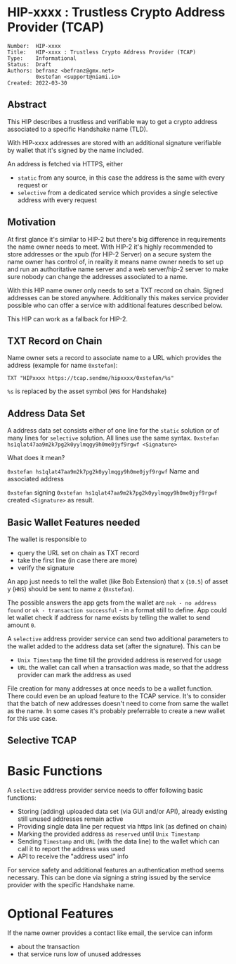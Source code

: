 # HIP-xxxx : Trustless Crypto Address Provider (TCAP)

```
Number:  HIP-xxxx
Title:   HIP-xxxx : Trustless Crypto Address Provider (TCAP)
Type:    Informational
Status:  Draft
Authors: befranz <befranz@gmx.net>
         0xstefan <support@niami.io>
Created: 2022-03-30
```

## Abstract

This HIP describes a trustless and verifiable way to get a crypto address associated to a specific Handshake name (TLD).

With HIP-xxxx addresses are stored with an additional signature verifiable by wallet that it's signed by the name included.

An address is fetched via HTTPS, either
- `static`    from any source, in this case the address is the same with every request or
- `selective` from a dedicated service which provides a single selective address with every request

## Motivation

At first glance it's similar to HIP-2 but there's big difference in requirements the name owner needs to meet. With HIP-2 it's highly recommended to store addresses or the xpub (for HIP-2 Server) on a secure system the name owner has control of, in reality it means name owner needs to set up and run an authoritative name server and a web server/hip-2 server to make sure nobody can change the addresses associated to a name.

With this HIP name owner only needs to set a TXT record on chain. Signed addresses can be stored anywhere. Additionally this makes service provider possible who can offer a service with additional features described below.

This HIP can work as a fallback for HIP-2.

## TXT Record on Chain

Name owner sets a record to associate name to a URL which provides the address (example for name `0xstefan`):

```TXT "HIPxxxx https://tcap.sendme/hipxxxx/0xstefan/%s"```

`%s` is replaced by the asset symbol (`HNS` for Handshake)

## Address Data Set

A address data set consists either of one line for the `static` solution or of many lines for `selective` solution. All lines use the same syntax.
```0xstefan hs1qlat47aa9m2k7pg2k0yylmqgy9h0me0jyf9rgwf <Signature>```

What does it mean?

`0xstefan hs1qlat47aa9m2k7pg2k0yylmqgy9h0me0jyf9rgwf` Name and associated address

`0xstefan` signing `0xstefan hs1qlat47aa9m2k7pg2k0yylmqgy9h0me0jyf9rgwf` created `<Signature>` as result.

## Basic Wallet Features needed

The wallet is responsible to
- query the URL set on chain as TXT record
- take the first line (in case there are more)
- verify the signature

An app just needs to tell the wallet (like Bob Extension) that x (`10.5`) of asset y (`HNS`) should be sent to name z (`0xstefan`).

The possible answers the app gets from the wallet are `nok - no address found` or `ok - transaction successful` - in a format still to define. App could let wallet check if address for name exists by telling the wallet to send amount `0`.

A `selective` address provider service can send two additional parameters to the wallet added to the address data set (after the signature). This can be

- `Unix Timestamp` the time till the provided address is reserved for usage
- `URL` the wallet can call when a transaction was made, so that the address provider can mark the address as used

File creation for many addresses at once needs to be a wallet function. There could even be an upload feature to the TCAP service. It's to consider that the batch of new addresses doesn't need to come from same the wallet as the name. In some cases it's probably preferrable to create a new wallet for this use case.
## Selective TCAP

# Basic Functions

A `selective` address provider service needs to offer following basic functions:
- Storing (adding) uploaded data set (via GUI and/or API), already existing still unused addresses remain active
- Providing single data line per request via https link (as defined on chain)
- Marking the provided address as `reserved` until `Unix Timestamp`
- Sending `Timestamp` and `URL` (with the data line) to the wallet which can call it to report the address was used
- API to receive the "address used" info

For service safety and additional features an authentication method seems necessary. This can be done via signing a string issued by the service provider with the specific Handshake name.
# Optional Features
If the name owner provides a contact like email, the service can inform
- about the transaction
- that service runs low of unused addresses
